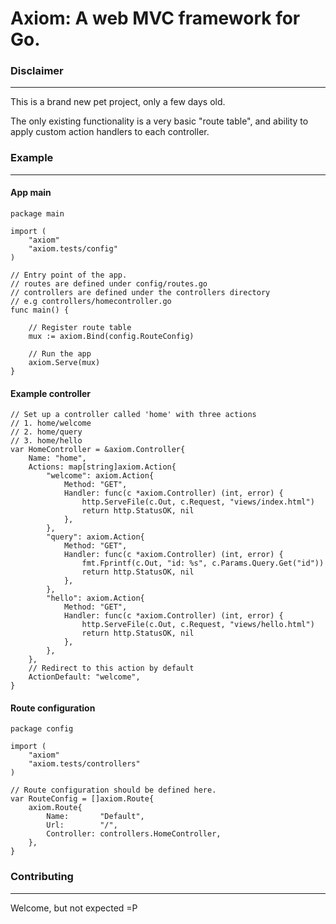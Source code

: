 # Axiom: A web MVC framework for Go.

### Disclaimer
- - -

This is a brand new pet project, only a few days old.

The only existing functionality is a very basic "route table",
and ability to apply custom action handlers to each controller.

### Example
- - - 

#### App main
```
package main

import (
	"axiom"
	"axiom.tests/config"
)

// Entry point of the app.
// routes are defined under config/routes.go
// controllers are defined under the controllers directory
// e.g controllers/homecontroller.go
func main() {

	// Register route table
	mux := axiom.Bind(config.RouteConfig)

	// Run the app
	axiom.Serve(mux)
}
```
#### Example controller
```
// Set up a controller called 'home' with three actions
// 1. home/welcome
// 2. home/query
// 3. home/hello
var HomeController = &axiom.Controller{
	Name: "home",
	Actions: map[string]axiom.Action{
		"welcome": axiom.Action{
			Method: "GET",
			Handler: func(c *axiom.Controller) (int, error) {
				http.ServeFile(c.Out, c.Request, "views/index.html")
				return http.StatusOK, nil
			},
		},
		"query": axiom.Action{
			Method: "GET",
			Handler: func(c *axiom.Controller) (int, error) {
				fmt.Fprintf(c.Out, "id: %s", c.Params.Query.Get("id"))
				return http.StatusOK, nil
			},
		},
		"hello": axiom.Action{
			Method: "GET",
			Handler: func(c *axiom.Controller) (int, error) {
				http.ServeFile(c.Out, c.Request, "views/hello.html")
				return http.StatusOK, nil
			},
		},
	},
	// Redirect to this action by default
	ActionDefault: "welcome",
}
```
#### Route configuration
```
package config

import (
	"axiom"
	"axiom.tests/controllers"
)

// Route configuration should be defined here.
var RouteConfig = []axiom.Route{
	axiom.Route{
		Name:       "Default",
		Url:        "/",
		Controller: controllers.HomeController,
	},
}
```

### Contributing
- - -

Welcome, but not expected =P




